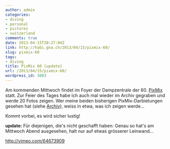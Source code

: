 ```yaml
---
author: admin
categories:
- diving
- personal
- pictures
- switzerland
comments: true
date: 2013-04-15T20:27:04Z
link: http://habi.gna.ch/2013/04/15/pixmix-60/
slug: pixmix-60
tags:
- diving
title: PixMix 60 [update]
url: /2013/04/15/pixmix-60/
wordpress_id: 3083
---
```


Am kommenden Mittwoch findet im Foyer der Dampzentrale der 60. [PixMix](http://pix-mix.ch) statt.
Zur Feier des Tages habe ich auch mal wieder im Archiv gegraben und werde 20 Fotos zeigen.
Wer meine beiden bisherigen PixMix-Darbietungen gesehen hat (siehe [Archiv](http://habi.gna.ch/?s=pixmix)), weiss in etwa, was ich zeigen werde…

Kommt vorbei, es wird sicher lustig!

**update:** Für diejenigen, die's nicht geschafft haben: Genau so hat's am Mittwoch Abend ausgesehen, halt nur auf etwas grösserer Leinwand...

http://vimeo.com/64673909
